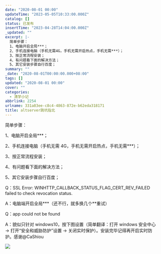 ```yaml
---
date: "2020-08-01 00:00"
updateTime: "2023-05-05T10:33:00.000Z"
catalog: []
status: 已发布
insertTime: "2023-04-28T14:04:00.000Z"
_updated: ""
excerpt: |-
  简单步骤：
  1、电脑开启全局***；
  2、手机连接电脑（手机无需4G，手机无需开启热点，手机无需***）；
  3、按正常流程安装；
  4、有问题看下面的解决方法；
  5、其它安装步骤自行百度；
summary: ""
_date: "2020-08-01T00:00:00.000+08:00"
tags: []
updated: "2020-08-01 00:00"
cover: ""
categories:
  - 清学小记
abbrlink: 2254
urlname: 331a83ee-c8c4-4863-872e-b62eda318171
title: altserver跳坑指北
---
```


简单步骤：

1、电脑开启全局\*\*\*；

2、手机连接电脑（手机无需 4G，手机无需开启热点，手机无需\*\*\*）；

3、按正常流程安装；

4、有问题看下面的解决方法；

5、其它安装步骤自行百度；

Q：SSL Error: WINHTTP_CALLBACK_STATUS_FLAG_CERT_REV_FAILED failed to check revocation status.

A：电脑端开启全局**\*（还不行，就多换几个**重试）

Q：app could not be found

A：貌似只针对 windows10，按下图设置（简单翻译：打开 windows 安全中心 → 打开“安全和威胁防护”设置 → 关闭实时保护）。安装完毕记得再开启实时防护。感谢@CaShiou

![](https://image.bmqy.net/upload/Fto5o-5ea0sNMlW_75VgGJCv2AcJ.jpg)
